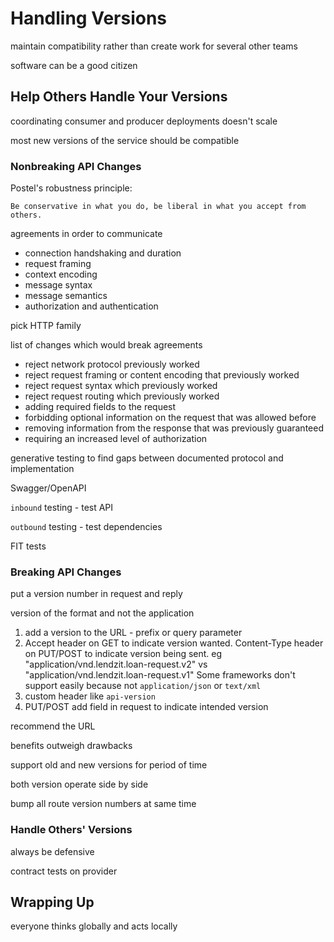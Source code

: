 # Handling Versions

maintain compatibility rather than create work for several other teams

software can be a good citizen

## Help Others Handle Your Versions

coordinating consumer and producer deployments doesn't scale

most new versions of the service should be compatible

### Nonbreaking API Changes

Postel's robustness principle:

`Be conservative in what you do, be liberal in what you accept from others.`

agreements in order to communicate
- connection handshaking and duration
- request framing
- context encoding
- message syntax
- message semantics
- authorization and authentication

pick HTTP family

list of changes which would break agreements
- reject network protocol previously worked
- reject request framing or content encoding that previously worked
- reject request syntax which previously worked
- reject request routing which previously worked
- adding required fields to the request
- forbidding optional information on the request that was allowed before
- removing information from the response that was previously guaranteed
- requiring an increased level of authorization

generative testing to find gaps between documented protocol and implementation

Swagger/OpenAPI

`inbound` testing - test API

`outbound` testing - test dependencies

FIT tests

### Breaking API Changes

put a version number in request and reply

version of the format and not the application

1) add a version to the URL - prefix or query parameter
2) Accept header on GET to indicate version wanted. 
Content-Type header on PUT/POST to indicate version being sent. eg "application/vnd.lendzit.loan-request.v2" vs 
"application/vnd.lendzit.loan-request.v1"  Some frameworks don't support easily because not 
`application/json` or `text/xml`
3) custom header like `api-version`
4) PUT/POST add field in request to indicate intended version

recommend the URL

benefits outweigh drawbacks

support old and new versions for period of time

both version operate side by side

bump all route version numbers at same time

### Handle Others' Versions

always be defensive

contract tests on provider

## Wrapping Up

everyone thinks globally and acts locally

